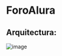 # ForoAlura

## Arquitectura:
![image](https://github.com/JuanAmaya14/ForoAlura/assets/66374583/dc540970-0292-4b6f-ae4c-ab96b1c304db)
